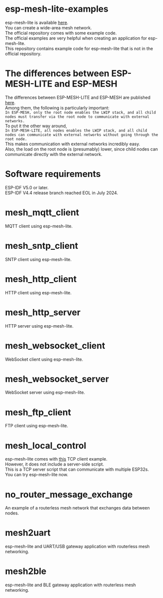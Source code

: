 # esp-mesh-lite-examples
esp-mesh-lite is available [here](https://github.com/espressif/esp-mesh-lite).   
You can create a wide-area mesh network.   
The official repository comes with some example code.   
The official examples are very helpful when creating an application for esp-mesh-lite.   
This repository contains example code for esp-mesh-lite that is not in the official repository.   

# The differences between ESP-MESH-LITE and ESP-MESH
The differences between ESP-MESH-LITE and ESP-MESH are published [here](https://github.com/espressif/esp-mesh-lite/blob/master/components/mesh_lite/User_Guide.md#difference-between-esp-mesh-lite-and-esp-mesh).   
Among them, the following is particularly important:   
```In ESP-MESH, only the root node enables the LWIP stack, and all child nodes must transfer via the root node to communicate with external networks.```   
To put it the other way around,   
```In ESP-MESH-LITE, all nodes enables the LWIP stack, and all child nodes can communicate with external networks without going through the root node.```   
This makes communication with external networks incredibly easy.   
Also, the load on the root node is (presumably) lower, since child nodes can communicate directly with the external network.   

# Software requirements
ESP-IDF V5.0 or later.   
ESP-IDF V4.4 release branch reached EOL in July 2024.   

# mesh_mqtt_client
MQTT client using esp-mesh-lite.   

# mesh_sntp_client
SNTP client using esp-mesh-lite.   

# mesh_http_client
HTTP client using esp-mesh-lite.   

# mesh_http_server
HTTP server using esp-mesh-lite.   

# mesh_websocket_client
WebSocket client using esp-mesh-lite.   

# mesh_websocket_server
WebSocket server using esp-mesh-lite.   

# mesh_ftp_client
FTP client using esp-mesh-lite.   

# mesh_local_control
esp-mesh-lite comes with [this](https://github.com/espressif/esp-mesh-lite/tree/master/examples/mesh_local_control) TCP client example.   
However, it does not include a server-side script.   
This is a TCP server script that can communicate with multiple ESP32s.   
You can try esp-mesh-lite now.   

# no_router_message_exchange
An example of a routerless mesh network that exchanges data between nodes.   

# mesh2uart
esp-mesh-lite and UART/USB gateway application with routerless mesh networking.   

# mesh2ble
esp-mesh-lite and BLE gateway application with routerless mesh networking.   
